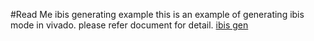 #Read Me ibis generating example
  this is an example of generating ibis mode in vivado.
  please refer document for detail. [ibis gen](https://support.xilinx.com/s/article/21632?language=en_US)
